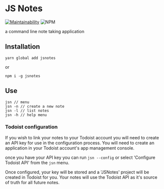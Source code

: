 # JS Notes

[![Maintainability](https://api.codeclimate.com/v1/badges/78bbc89f4c9258f7ac12/maintainability)](https://codeclimate.com/github/grantglidewell/jsnotes/maintainability)
![NPM](https://img.shields.io/npm/l/jsnotes.svg)

a command line note taking application

## Installation

`yarn global add jsnotes`

or

`npm i -g jsnotes`

## Use

```
jsn // menu
jsn -n // create a new note
jsn -l // list notes
jsn -h // help menu
```

### Todoist configuration

If you wish to link your notes to your Todoist account you will need to create an API key for use in the configuration process. You will need to create an application in your Todoist account's app management console.

once you have your API key you can run `jsn --config` or select 'Configure Todoist API' from the `jsn` menu.

Once configured, your key will be stored and a 'JSNotes' project will be created in Todoist for you. Your notes will use the Todoist API as it's source of truth for all future notes.
